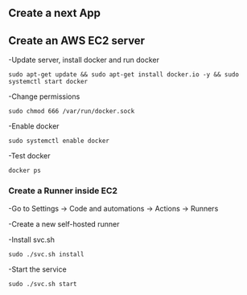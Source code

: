 ## Create a next App
## Create an AWS EC2 server
-Update server, install docker and run docker

```sudo apt-get update && sudo apt-get install docker.io -y && sudo systemctl start docker```

-Change permissions

```sudo chmod 666 /var/run/docker.sock```

-Enable docker

```sudo systemctl enable docker```

-Test docker

```docker ps```

### Create a Runner inside EC2
-Go to Settings -> Code and automations -> Actions -> Runners

-Create a new self-hosted runner

-Install svc.sh

```sudo ./svc.sh install```

-Start the service

```sudo ./svc.sh start```
